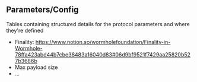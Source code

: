 ## Parameters/Config

Tables containing structured details for the protocol parameters and where they're defined

- Finality: https://www.notion.so/wormholefoundation/Finality-in-Wormhole-78ffa423abd44b7cbe38483a16040d83#06d9bf9521f7429aa25820b527b3686b
- Max payload size
- ...